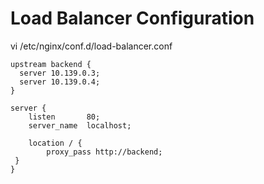 # Load Balancer Configuration
vi /etc/nginx/conf.d/load-balancer.conf
```
upstream backend {
  server 10.139.0.3;
  server 10.139.0.4;
}
 
server {
    listen       80;
    server_name  localhost;
 
    location / {
        proxy_pass http://backend;
 }
}
```